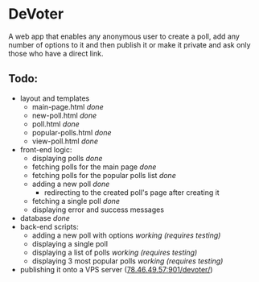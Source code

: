 # DeVoter #

A web app that enables any anonymous user to create a poll, add any number of options to it and then publish it or make it private and ask only those who have a direct link.

## Todo: ##
* layout and templates
    * main-page.html *done*
    * new-poll.html *done*
    * poll.html *done*
    * popular-polls.html *done*
    * view-poll.html *done*
* front-end logic:
    * displaying polls *done*
    * fetching polls for the main page *done*
    * fetching polls for the popular polls list *done*
    * adding a new poll *done*
        * redirecting to the created poll's page after creating it
    * fetching a single poll *done*
    * displaying error and success messages
* database *done*
* back-end scripts:
    * adding a new poll with options *working (requires testing)*
    * displaying a single poll
    * displaying a list of polls *working (requires testing)*
    * displaying 3 most popular polls *working (requires testing)*
* publishing it onto a VPS server ([78.46.49.57:901/devoter/](http://78.46.49.57:901/devoter/))